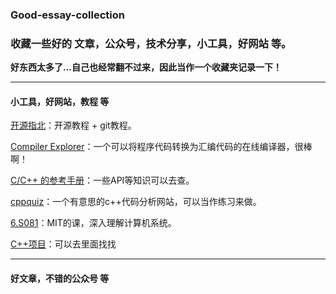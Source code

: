 ### Good-essay-collection
### 收藏一些好的 文章，公众号，技术分享，小工具，好网站 等。

**好东西太多了...自己也经常翻不过来，因此当作一个收藏夹记录一下！**

-------------------------------------------------------------

#### 小工具，好网站，教程 等

[开源指北](https://oschina.gitee.io/opensource-guide/)：开源教程 + git教程。

[Compiler Explorer](https://gcc.godbolt.org/)：一个可以将程序代码转换为汇编代码的在线编译器，很棒啊！

[C/C++ 的参考手册](https://zh.cppreference.com/w/%E9%A6%96%E9%A1%B5)：一些API等知识可以去查。

[cppquiz](https://cppquiz.org/quiz/question/1)：一个有意思的c++代码分析网站，可以当作练习来做。

[6.S081](https://pdos.csail.mit.edu/6.828/2020/schedule.html)：MIT的课，深入理解计算机系统。

[C++项目](https://www.zhihu.com/question/280881677/answer/1667822681)：可以去里面找找

[]()

[]()

[]()

[]()

[]()

[]()

[]()

-------------------------------------------------------------

#### 好文章，不错的公众号 等

[]()

[]()

[]()

[]()

[]()

[]()

[]()

[]()

[]()

[]()

[]()

[]()

[]()

[]()

[]()

[]()

[]()

